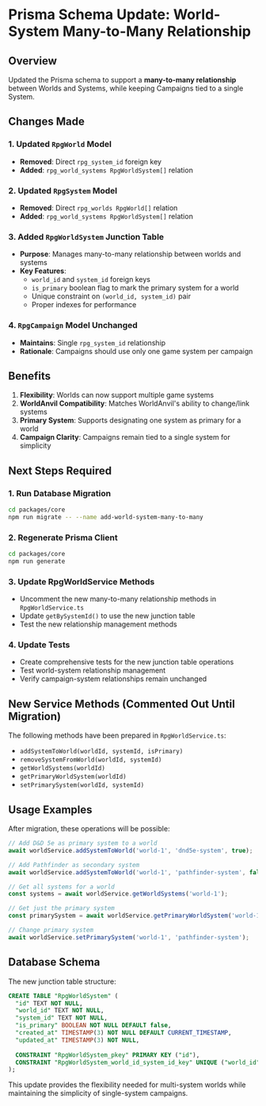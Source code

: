 # Prisma Schema Update: World-System Many-to-Many Relationship

## Overview

Updated the Prisma schema to support a **many-to-many relationship** between Worlds and Systems, while keeping Campaigns tied to a single System.

## Changes Made

### 1. Updated `RpgWorld` Model
- **Removed**: Direct `rpg_system_id` foreign key
- **Added**: `rpg_world_systems RpgWorldSystem[]` relation

### 2. Updated `RpgSystem` Model  
- **Removed**: Direct `rpg_worlds RpgWorld[]` relation
- **Added**: `rpg_world_systems RpgWorldSystem[]` relation

### 3. Added `RpgWorldSystem` Junction Table
- **Purpose**: Manages many-to-many relationship between worlds and systems
- **Key Features**:
  - `world_id` and `system_id` foreign keys
  - `is_primary` boolean flag to mark the primary system for a world
  - Unique constraint on `(world_id, system_id)` pair
  - Proper indexes for performance

### 4. `RpgCampaign` Model Unchanged
- **Maintains**: Single `rpg_system_id` relationship
- **Rationale**: Campaigns should use only one game system per campaign

## Benefits

1. **Flexibility**: Worlds can now support multiple game systems
2. **WorldAnvil Compatibility**: Matches WorldAnvil's ability to change/link systems
3. **Primary System**: Supports designating one system as primary for a world
4. **Campaign Clarity**: Campaigns remain tied to a single system for simplicity

## Next Steps Required

### 1. Run Database Migration
```bash
cd packages/core
npm run migrate -- --name add-world-system-many-to-many
```

### 2. Regenerate Prisma Client
```bash
cd packages/core  
npm run generate
```

### 3. Update RpgWorldService Methods
- Uncomment the new many-to-many relationship methods in `RpgWorldService.ts`
- Update `getBySystemId()` to use the new junction table
- Test the new relationship management methods

### 4. Update Tests
- Create comprehensive tests for the new junction table operations
- Test world-system relationship management
- Verify campaign-system relationships remain unchanged

## New Service Methods (Commented Out Until Migration)

The following methods have been prepared in `RpgWorldService.ts`:
- `addSystemToWorld(worldId, systemId, isPrimary)`
- `removeSystemFromWorld(worldId, systemId)`
- `getWorldSystems(worldId)` 
- `getPrimaryWorldSystem(worldId)`
- `setPrimarySystem(worldId, systemId)`

## Usage Examples

After migration, these operations will be possible:

```typescript
// Add D&D 5e as primary system to a world
await worldService.addSystemToWorld('world-1', 'dnd5e-system', true);

// Add Pathfinder as secondary system  
await worldService.addSystemToWorld('world-1', 'pathfinder-system', false);

// Get all systems for a world
const systems = await worldService.getWorldSystems('world-1');

// Get just the primary system
const primarySystem = await worldService.getPrimaryWorldSystem('world-1');

// Change primary system
await worldService.setPrimarySystem('world-1', 'pathfinder-system');
```

## Database Schema

The new junction table structure:

```sql
CREATE TABLE "RpgWorldSystem" (
  "id" TEXT NOT NULL,
  "world_id" TEXT NOT NULL,
  "system_id" TEXT NOT NULL, 
  "is_primary" BOOLEAN NOT NULL DEFAULT false,
  "created_at" TIMESTAMP(3) NOT NULL DEFAULT CURRENT_TIMESTAMP,
  "updated_at" TIMESTAMP(3) NOT NULL,
  
  CONSTRAINT "RpgWorldSystem_pkey" PRIMARY KEY ("id"),
  CONSTRAINT "RpgWorldSystem_world_id_system_id_key" UNIQUE ("world_id", "system_id")
);
```

This update provides the flexibility needed for multi-system worlds while maintaining the simplicity of single-system campaigns.